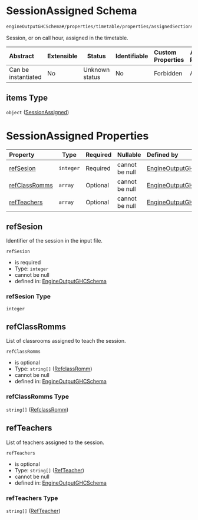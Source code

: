 # SessionAssigned Schema

```txt
engineOutputGHCSchema#/properties/timetable/properties/assignedSections/items/properties/sessionsAssigned/items
```

Session, or on call hour, assigned in the timetable.


| Abstract            | Extensible | Status         | Identifiable | Custom Properties | Additional Properties | Access Restrictions | Defined In                                                                     |
| :------------------ | ---------- | -------------- | ------------ | :---------------- | --------------------- | ------------------- | ------------------------------------------------------------------------------ |
| Can be instantiated | No         | Unknown status | No           | Forbidden         | Allowed               | none                | [ghcOutput.schema.json\*](../out/ghcOutput.schema.json "open original schema") |

## items Type

`object` ([SessionAssigned](ghcoutput-properties-generatedjsontimetable-properties-assignedsections-assignedsection-properties-sessionsassigned-sessionassigned.md))

# SessionAssigned Properties

| Property                        | Type      | Required | Nullable       | Defined by                                                                                                                                                                                                                                                                                                                          |
| :------------------------------ | --------- | -------- | -------------- | :---------------------------------------------------------------------------------------------------------------------------------------------------------------------------------------------------------------------------------------------------------------------------------------------------------------------------------- |
| [refSesion](#refsesion)         | `integer` | Required | cannot be null | [EngineOutputGHCSchema](ghcoutput-properties-generatedjsontimetable-properties-assignedsections-assignedsection-properties-sessionsassigned-sessionassigned-properties-refsesion.md "engineOutputGHCSchema#/properties/timetable/properties/assignedSections/items/properties/sessionsAssigned/items/properties/refSesion")         |
| [refClassRomms](#refclassromms) | `array`   | Optional | cannot be null | [EngineOutputGHCSchema](ghcoutput-properties-generatedjsontimetable-properties-assignedsections-assignedsection-properties-sessionsassigned-sessionassigned-properties-refclassromms.md "engineOutputGHCSchema#/properties/timetable/properties/assignedSections/items/properties/sessionsAssigned/items/properties/refClassRomms") |
| [refTeachers](#refteachers)     | `array`   | Optional | cannot be null | [EngineOutputGHCSchema](ghcoutput-properties-generatedjsontimetable-properties-assignedsections-assignedsection-properties-sessionsassigned-sessionassigned-properties-refteachers.md "engineOutputGHCSchema#/properties/timetable/properties/assignedSections/items/properties/sessionsAssigned/items/properties/refTeachers")     |

## refSesion

Identifier of the session in the input file.


`refSesion`

-   is required
-   Type: `integer`
-   cannot be null
-   defined in: [EngineOutputGHCSchema](ghcoutput-properties-generatedjsontimetable-properties-assignedsections-assignedsection-properties-sessionsassigned-sessionassigned-properties-refsesion.md "engineOutputGHCSchema#/properties/timetable/properties/assignedSections/items/properties/sessionsAssigned/items/properties/refSesion")

### refSesion Type

`integer`

## refClassRomms

List of classrooms assigned to teach the session.


`refClassRomms`

-   is optional
-   Type: `string[]` ([RefclassRomm](ghcoutput-properties-generatedjsontimetable-properties-assignedsections-assignedsection-properties-sessionsassigned-sessionassigned-properties-refclassromms-refclassromm.md))
-   cannot be null
-   defined in: [EngineOutputGHCSchema](ghcoutput-properties-generatedjsontimetable-properties-assignedsections-assignedsection-properties-sessionsassigned-sessionassigned-properties-refclassromms.md "engineOutputGHCSchema#/properties/timetable/properties/assignedSections/items/properties/sessionsAssigned/items/properties/refClassRomms")

### refClassRomms Type

`string[]` ([RefclassRomm](ghcoutput-properties-generatedjsontimetable-properties-assignedsections-assignedsection-properties-sessionsassigned-sessionassigned-properties-refclassromms-refclassromm.md))

## refTeachers

List of teachers assigned to the session.


`refTeachers`

-   is optional
-   Type: `string[]` ([RefTeacher](ghcoutput-properties-generatedjsontimetable-properties-assignedsections-assignedsection-properties-sessionsassigned-sessionassigned-properties-refteachers-refteacher.md))
-   cannot be null
-   defined in: [EngineOutputGHCSchema](ghcoutput-properties-generatedjsontimetable-properties-assignedsections-assignedsection-properties-sessionsassigned-sessionassigned-properties-refteachers.md "engineOutputGHCSchema#/properties/timetable/properties/assignedSections/items/properties/sessionsAssigned/items/properties/refTeachers")

### refTeachers Type

`string[]` ([RefTeacher](ghcoutput-properties-generatedjsontimetable-properties-assignedsections-assignedsection-properties-sessionsassigned-sessionassigned-properties-refteachers-refteacher.md))
